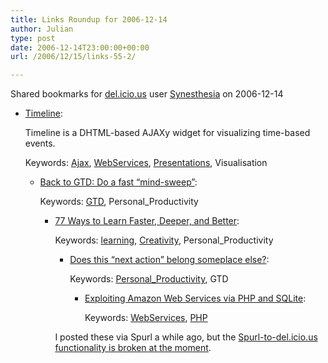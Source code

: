```yaml
---
title: Links Roundup for 2006-12-14
author: Julian
type: post
date: 2006-12-14T23:00:00+00:00
url: /2006/12/15/links-55-2/

---
```

Shared bookmarks for [del.icio.us][1] user  [Synesthesia][2] on 2006-12-14

  * [Timeline][3]:
  
    Timeline is a DHTML-based AJAXy widget for visualizing time-based events.
  
    Keywords: [Ajax][4], [WebServices][5], [Presentations][6], Visualisation</p> 
    
    </a></li> 
    
      * [Back to GTD: Do a fast “mind-sweep”][7]:
  
        Keywords: [GTD][8], Personal_Productivity</p> 
        
        </a></li> 
        
          * [77 Ways to Learn Faster, Deeper, and Better][9]:
  
            Keywords: [learning][10], [Creativity][11], Personal_Productivity</p> 
            
            </a></li> 
            
              * [Does this “next action” belong someplace else?][12]:
  
                Keywords: [Personal_Productivity][13], GTD</p> 
                
                </a></li> 
                
                  * [Exploiting Amazon Web Services via PHP and SQLite][14]:
  
                    Keywords: [WebServices][5], [PHP][15]</ul> 
                
                I posted these via Spurl a while ago, but the [Spurl-to-del.icio.us functionality is broken at the moment][16].

 [1]: http://del.icio.us/
 [2]: http://del.icio.us/synesthesia
 [3]: http://simile.mit.edu/timeline/ "http://simile.mit.edu/timeline/"
 [4]: http://del.icio.us/synesthesia/Ajax
 [5]: http://del.icio.us/synesthesia/WebServices
 [6]: http://del.icio.us/synesthesia/Presentations
 [7]: http://www.43folders.com/2006/07/24/b2gtd-mind-sweep/ "http://www.43folders.com/2006/07/24/b2gtd-mind-sweep/"
 [8]: http://del.icio.us/synesthesia/GTD
 [9]: http://oedb.org/library/college-basics/hacking-knowledge "http://oedb.org/library/college-basics/hacking-knowledge"
 [10]: http://del.icio.us/synesthesia/learning
 [11]: http://del.icio.us/synesthesia/Creativity
 [12]: http://www.43folders.com/2004/09/27/does-this-next-action-belong-someplace-else/ "http://www.43folders.com/2004/09/27/does-this-next-action-belong-someplace-else/"
 [13]: http://del.icio.us/synesthesia/Personal_Productivity
 [14]: http://programming.newsforge.com/programming/06/03/03/175207.shtml?tid=55 "http://programming.newsforge.com/programming/06/03/03/175207.shtml?tid=55"
 [15]: http://del.icio.us/synesthesia/PHP
 [16]: http://support.spurl.net/default.php?spurlnet.4.944.15